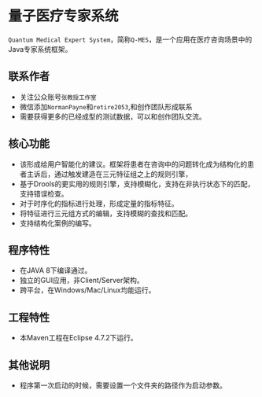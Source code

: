 量子医疗专家系统 
======
`Quantum Medical Expert System`，简称`Q-MES`，是一个应用在医疗咨询场景中的Java专家系统框架。

联系作者
-----
* 关注公众账号`张教授工作室`
* 微信添加`NormanPayne`和`retire2053`,和创作团队形成联系
* 需要获得更多的已经成型的测试数据，可以和创作团队交流。

核心功能
-----
* 该形成给用户智能化的建议。框架将患者在咨询中的问题转化成为结构化的患者主诉后，通过触发建造在三元特征组之上的规则引擎，
* 基于Drools的更实用的规则引擎，支持模糊化，支持在非执行状态下的匹配，支持错误检查。
* 对于时序化的指标进行处理，形成定量的指标特征。
* 将特征进行三元组方式的编辑，支持模糊的查找和匹配。
* 支持结构化案例的编写。

程序特性
-----
* 在JAVA 8下编译通过。
* 独立的GUI应用，非Client/Server架构。
* 跨平台，在Windows/Mac/Linux均能运行。

工程特性
-----
* 本Maven工程在Eclipse 4.7.2下运行。

其他说明
-----
* 程序第一次启动的时候，需要设置一个文件夹的路径作为启动参数。


 
